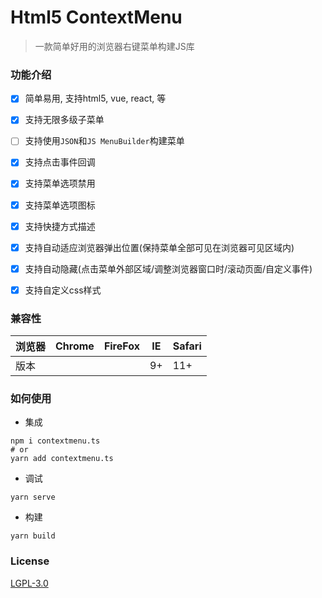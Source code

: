 # Html5 ContextMenu

> 一款简单好用的浏览器右键菜单构建JS库


### 功能介绍

- [X] 简单易用, 支持html5, vue, react, 等
- [X] 支持无限多级子菜单
- [ ] 支持使用`JSON`和`JS MenuBuilder`构建菜单
- [X] 支持点击事件回调
- [X] 支持菜单选项禁用
- [X] 支持菜单选项图标
- [X] 支持快捷方式描述
- [X] 支持自动适应浏览器弹出位置(保持菜单全部可见在浏览器可见区域内)
- [X] 支持自动隐藏(点击菜单外部区域/调整浏览器窗口时/滚动页面/自定义事件)
- [X] 支持自定义css样式


### 兼容性


| 浏览器| Chrome | FireFox | IE | Safari |
| --- | --- | --- | --- | --- |
| 版本| | | 9+ | 11+ |


### 如何使用

- 集成

```shell
npm i contextmenu.ts
# or
yarn add contextmenu.ts
```

- 调试

```shell
yarn serve
```

- 构建

```shell
yarn build
```

### License

[LGPL-3.0](./license.txt)
